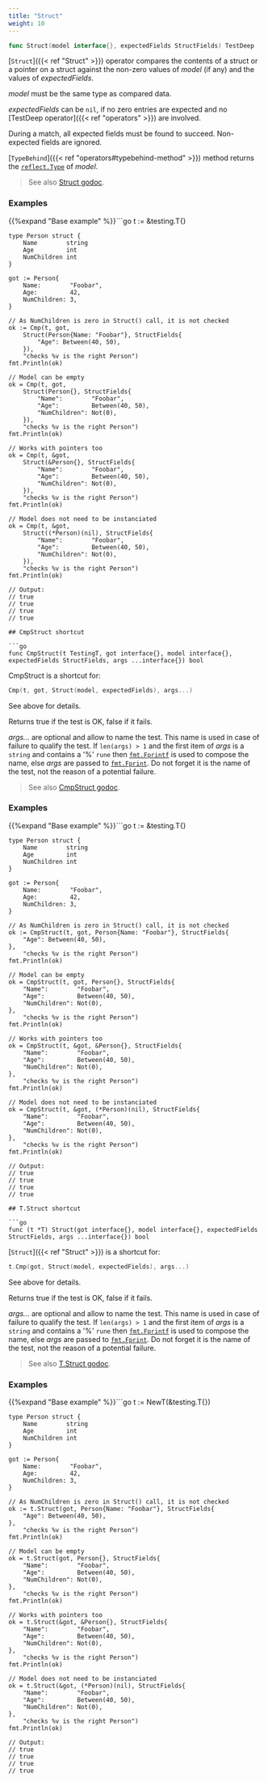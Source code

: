 ```yaml
---
title: "Struct"
weight: 10
---
```


```go
func Struct(model interface{}, expectedFields StructFields) TestDeep
```

[`Struct`]({{< ref "Struct" >}}) operator compares the contents of a struct or a pointer on a
struct against the non-zero values of *model* (if any) and the
values of *expectedFields*.

*model* must be the same type as compared data.

*expectedFields* can be `nil`, if no zero entries are expected and
no [TestDeep operator]({{< ref "operators" >}}) are involved.

During a match, all expected fields must be found to
succeed. Non-expected fields are ignored.

[`TypeBehind`]({{< ref "operators#typebehind-method" >}}) method returns the [`reflect.Type`](https://golang.org/pkg/reflect/#Type) of *model*.


> See also [<i class='fas fa-book'></i> Struct godoc](https://godoc.org/github.com/maxatome/go-testdeep#Struct).

### Examples

{{%expand "Base example" %}}```go
	t := &testing.T{}

	type Person struct {
		Name        string
		Age         int
		NumChildren int
	}

	got := Person{
		Name:        "Foobar",
		Age:         42,
		NumChildren: 3,
	}

	// As NumChildren is zero in Struct() call, it is not checked
	ok := Cmp(t, got,
		Struct(Person{Name: "Foobar"}, StructFields{
			"Age": Between(40, 50),
		}),
		"checks %v is the right Person")
	fmt.Println(ok)

	// Model can be empty
	ok = Cmp(t, got,
		Struct(Person{}, StructFields{
			"Name":        "Foobar",
			"Age":         Between(40, 50),
			"NumChildren": Not(0),
		}),
		"checks %v is the right Person")
	fmt.Println(ok)

	// Works with pointers too
	ok = Cmp(t, &got,
		Struct(&Person{}, StructFields{
			"Name":        "Foobar",
			"Age":         Between(40, 50),
			"NumChildren": Not(0),
		}),
		"checks %v is the right Person")
	fmt.Println(ok)

	// Model does not need to be instanciated
	ok = Cmp(t, &got,
		Struct((*Person)(nil), StructFields{
			"Name":        "Foobar",
			"Age":         Between(40, 50),
			"NumChildren": Not(0),
		}),
		"checks %v is the right Person")
	fmt.Println(ok)

	// Output:
	// true
	// true
	// true
	// true

```{{% /expand%}}
## CmpStruct shortcut

```go
func CmpStruct(t TestingT, got interface{}, model interface{}, expectedFields StructFields, args ...interface{}) bool
```

CmpStruct is a shortcut for:

```go
Cmp(t, got, Struct(model, expectedFields), args...)
```

See above for details.

Returns true if the test is OK, false if it fails.

*args...* are optional and allow to name the test. This name is
used in case of failure to qualify the test. If `len(args) > 1` and
the first item of *args* is a `string` and contains a '%' `rune` then
[`fmt.Fprintf`](https://golang.org/pkg/fmt/#Fprintf) is used to compose the name, else *args* are passed to
[`fmt.Fprint`](https://golang.org/pkg/fmt/#Fprint). Do not forget it is the name of the test, not the
reason of a potential failure.


> See also [<i class='fas fa-book'></i> CmpStruct godoc](https://godoc.org/github.com/maxatome/go-testdeep#CmpStruct).

### Examples

{{%expand "Base example" %}}```go
	t := &testing.T{}

	type Person struct {
		Name        string
		Age         int
		NumChildren int
	}

	got := Person{
		Name:        "Foobar",
		Age:         42,
		NumChildren: 3,
	}

	// As NumChildren is zero in Struct() call, it is not checked
	ok := CmpStruct(t, got, Person{Name: "Foobar"}, StructFields{
		"Age": Between(40, 50),
	},
		"checks %v is the right Person")
	fmt.Println(ok)

	// Model can be empty
	ok = CmpStruct(t, got, Person{}, StructFields{
		"Name":        "Foobar",
		"Age":         Between(40, 50),
		"NumChildren": Not(0),
	},
		"checks %v is the right Person")
	fmt.Println(ok)

	// Works with pointers too
	ok = CmpStruct(t, &got, &Person{}, StructFields{
		"Name":        "Foobar",
		"Age":         Between(40, 50),
		"NumChildren": Not(0),
	},
		"checks %v is the right Person")
	fmt.Println(ok)

	// Model does not need to be instanciated
	ok = CmpStruct(t, &got, (*Person)(nil), StructFields{
		"Name":        "Foobar",
		"Age":         Between(40, 50),
		"NumChildren": Not(0),
	},
		"checks %v is the right Person")
	fmt.Println(ok)

	// Output:
	// true
	// true
	// true
	// true

```{{% /expand%}}
## T.Struct shortcut

```go
func (t *T) Struct(got interface{}, model interface{}, expectedFields StructFields, args ...interface{}) bool
```

[`Struct`]({{< ref "Struct" >}}) is a shortcut for:

```go
t.Cmp(got, Struct(model, expectedFields), args...)
```

See above for details.

Returns true if the test is OK, false if it fails.

*args...* are optional and allow to name the test. This name is
used in case of failure to qualify the test. If `len(args) > 1` and
the first item of *args* is a `string` and contains a '%' `rune` then
[`fmt.Fprintf`](https://golang.org/pkg/fmt/#Fprintf) is used to compose the name, else *args* are passed to
[`fmt.Fprint`](https://golang.org/pkg/fmt/#Fprint). Do not forget it is the name of the test, not the
reason of a potential failure.


> See also [<i class='fas fa-book'></i> T.Struct godoc](https://godoc.org/github.com/maxatome/go-testdeep#T.Struct).

### Examples

{{%expand "Base example" %}}```go
	t := NewT(&testing.T{})

	type Person struct {
		Name        string
		Age         int
		NumChildren int
	}

	got := Person{
		Name:        "Foobar",
		Age:         42,
		NumChildren: 3,
	}

	// As NumChildren is zero in Struct() call, it is not checked
	ok := t.Struct(got, Person{Name: "Foobar"}, StructFields{
		"Age": Between(40, 50),
	},
		"checks %v is the right Person")
	fmt.Println(ok)

	// Model can be empty
	ok = t.Struct(got, Person{}, StructFields{
		"Name":        "Foobar",
		"Age":         Between(40, 50),
		"NumChildren": Not(0),
	},
		"checks %v is the right Person")
	fmt.Println(ok)

	// Works with pointers too
	ok = t.Struct(&got, &Person{}, StructFields{
		"Name":        "Foobar",
		"Age":         Between(40, 50),
		"NumChildren": Not(0),
	},
		"checks %v is the right Person")
	fmt.Println(ok)

	// Model does not need to be instanciated
	ok = t.Struct(&got, (*Person)(nil), StructFields{
		"Name":        "Foobar",
		"Age":         Between(40, 50),
		"NumChildren": Not(0),
	},
		"checks %v is the right Person")
	fmt.Println(ok)

	// Output:
	// true
	// true
	// true
	// true

```{{% /expand%}}
